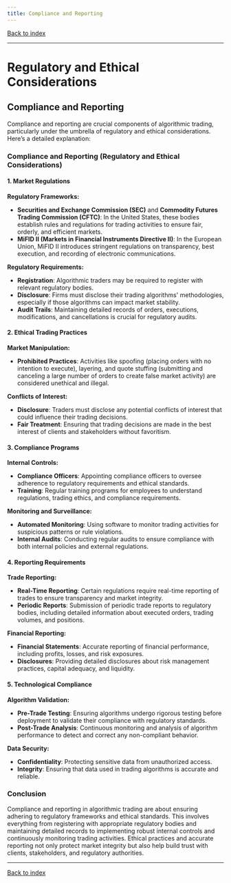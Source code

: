 ```yaml
---
title: Compliance and Reporting
---
```


[Back to index](index.html)

---
# Regulatory and Ethical Considerations
## Compliance and Reporting

Compliance and reporting are crucial components of algorithmic trading, particularly under the umbrella of regulatory and ethical considerations. Here’s a detailed explanation:

### Compliance and Reporting (Regulatory and Ethical Considerations)

#### 1. Market Regulations

**Regulatory Frameworks:**
- **Securities and Exchange Commission (SEC)** and **Commodity Futures Trading Commission (CFTC)**: In the United States, these bodies establish rules and regulations for trading activities to ensure fair, orderly, and efficient markets.
- **MiFID II (Markets in Financial Instruments Directive II)**: In the European Union, MiFID II introduces stringent regulations on transparency, best execution, and recording of electronic communications.

**Regulatory Requirements:**
- **Registration**: Algorithmic traders may be required to register with relevant regulatory bodies.
- **Disclosure**: Firms must disclose their trading algorithms' methodologies, especially if those algorithms can impact market stability.
- **Audit Trails**: Maintaining detailed records of orders, executions, modifications, and cancellations is crucial for regulatory audits.

#### 2. Ethical Trading Practices

**Market Manipulation:**
- **Prohibited Practices**: Activities like spoofing (placing orders with no intention to execute), layering, and quote stuffing (submitting and canceling a large number of orders to create false market activity) are considered unethical and illegal.

**Conflicts of Interest:**
- **Disclosure**: Traders must disclose any potential conflicts of interest that could influence their trading decisions.
- **Fair Treatment**: Ensuring that trading decisions are made in the best interest of clients and stakeholders without favoritism.

#### 3. Compliance Programs

**Internal Controls:**
- **Compliance Officers**: Appointing compliance officers to oversee adherence to regulatory requirements and ethical standards.
- **Training**: Regular training programs for employees to understand regulations, trading ethics, and compliance requirements.

**Monitoring and Surveillance:**
- **Automated Monitoring**: Using software to monitor trading activities for suspicious patterns or rule violations.
- **Internal Audits**: Conducting regular audits to ensure compliance with both internal policies and external regulations.

#### 4. Reporting Requirements

**Trade Reporting:**
- **Real-Time Reporting**: Certain regulations require real-time reporting of trades to ensure transparency and market integrity.
- **Periodic Reports**: Submission of periodic trade reports to regulatory bodies, including detailed information about executed orders, trading volumes, and positions.

**Financial Reporting:**
- **Financial Statements**: Accurate reporting of financial performance, including profits, losses, and risk exposures.
- **Disclosures**: Providing detailed disclosures about risk management practices, capital adequacy, and liquidity.

#### 5. Technological Compliance

**Algorithm Validation:**
- **Pre-Trade Testing**: Ensuring algorithms undergo rigorous testing before deployment to validate their compliance with regulatory standards.
- **Post-Trade Analysis**: Continuous monitoring and analysis of algorithm performance to detect and correct any non-compliant behavior.

**Data Security:**
- **Confidentiality**: Protecting sensitive data from unauthorized access.
- **Integrity**: Ensuring that data used in trading algorithms is accurate and reliable.

### Conclusion
Compliance and reporting in algorithmic trading are about ensuring adhering to regulatory frameworks and ethical standards. This involves everything from registering with appropriate regulatory bodies and maintaining detailed records to implementing robust internal controls and continuously monitoring trading activities. Ethical practices and accurate reporting not only protect market integrity but also help build trust with clients, stakeholders, and regulatory authorities.

---
[Back to index](index.html)
